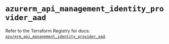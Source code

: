 # `azurerm_api_management_identity_provider_aad`

Refer to the Terraform Registry for docs: [`azurerm_api_management_identity_provider_aad`](https://registry.terraform.io/providers/hashicorp/azurerm/3.111.0/docs/resources/api_management_identity_provider_aad).
